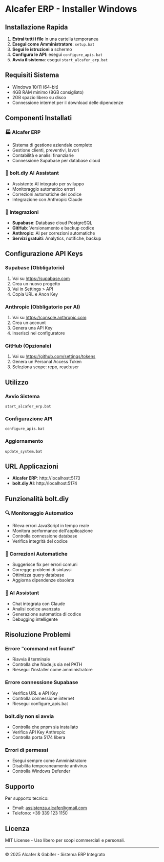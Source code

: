 # Alcafer ERP - Installer Windows

## Installazione Rapida

1. **Estrai tutti i file** in una cartella temporanea
2. **Esegui come Amministratore**: `setup.bat`
3. **Segui le istruzioni** a schermo
4. **Configura le API**: esegui `configure_apis.bat`
5. **Avvia il sistema**: esegui `start_alcafer_erp.bat`

## Requisiti Sistema

- Windows 10/11 (64-bit)
- 4GB RAM minimo (8GB consigliato)
- 2GB spazio libero su disco
- Connessione internet per il download delle dipendenze

## Componenti Installati

### 🏭 Alcafer ERP
- Sistema di gestione aziendale completo
- Gestione clienti, preventivi, lavori
- Contabilità e analisi finanziarie
- Connessione Supabase per database cloud

### 🤖 bolt.diy AI Assistant
- Assistente AI integrato per sviluppo
- Monitoraggio automatico errori
- Correzioni automatiche del codice
- Integrazione con Anthropic Claude

### 🔗 Integrazioni
- **Supabase**: Database cloud PostgreSQL
- **GitHub**: Versionamento e backup codice
- **Anthropic**: AI per correzioni automatiche
- **Servizi gratuiti**: Analytics, notifiche, backup

## Configurazione API Keys

### Supabase (Obbligatorio)
1. Vai su https://supabase.com
2. Crea un nuovo progetto
3. Vai in Settings > API
4. Copia URL e Anon Key

### Anthropic (Obbligatorio per AI)
1. Vai su https://console.anthropic.com
2. Crea un account
3. Genera una API Key
4. Inserisci nel configuratore

### GitHub (Opzionale)
1. Vai su https://github.com/settings/tokens
2. Genera un Personal Access Token
3. Seleziona scope: repo, read:user

## Utilizzo

### Avvio Sistema
```batch
start_alcafer_erp.bat
```

### Configurazione API
```batch
configure_apis.bat
```

### Aggiornamento
```batch
update_system.bat
```

## URL Applicazioni

- **Alcafer ERP**: http://localhost:5173
- **bolt.diy AI**: http://localhost:5174

## Funzionalità bolt.diy

### 🔍 Monitoraggio Automatico
- Rileva errori JavaScript in tempo reale
- Monitora performance dell'applicazione
- Controlla connessione database
- Verifica integrità del codice

### 🔧 Correzioni Automatiche
- Suggerisce fix per errori comuni
- Corregge problemi di sintassi
- Ottimizza query database
- Aggiorna dipendenze obsolete

### 🤖 AI Assistant
- Chat integrata con Claude
- Analisi codice avanzata
- Generazione automatica di codice
- Debugging intelligente

## Risoluzione Problemi

### Errore "command not found"
- Riavvia il terminale
- Controlla che Node.js sia nel PATH
- Riesegui l'installer come amministratore

### Errore connessione Supabase
- Verifica URL e API Key
- Controlla connessione internet
- Riesegui configure_apis.bat

### bolt.diy non si avvia
- Controlla che pnpm sia installato
- Verifica API Key Anthropic
- Controlla porta 5174 libera

### Errori di permessi
- Esegui sempre come Amministratore
- Disabilita temporaneamente antivirus
- Controlla Windows Defender

## Supporto

Per supporto tecnico:
- Email: assistenza.alcafer@gmail.com
- Telefono: +39 339 123 1150

## Licenza

MIT License - Uso libero per scopi commerciali e personali.

---

© 2025 Alcafer & Gabifer - Sistema ERP Integrato
